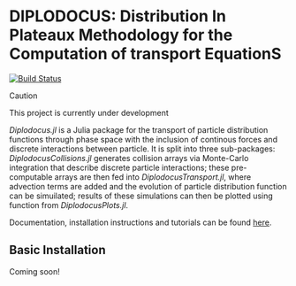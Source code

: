 # DIPLODOCUS: Distribution In Plateaux Methodology for the Computation of transport EquationS

[![Build Status](https://github.com/cneverett/DiplodocusDocs.jl/actions/workflows/CI.yml/badge.svg?branch=master)](https://github.com/cneverett/DiplodocusDocs.jl/actions/workflows/CI.yml?query=branch%3Amaster)

> [!CAUTION]
> This project is currently under development

*Diplodocus.jl* is a Julia package for the transport of particle distribution functions through phase space with the inclusion of continous forces and discrete interactions between particle. It is split into three sub-packages: *DiplodocusCollisions.jl* generates collision arrays via Monte-Carlo integration that describe discrete particle interactions; these pre-computable arrays are then fed into *DiplodocusTransport.jl*, where advection terms are added and the evolution of particle distribution function can be simuilated; results of these simulations can then be plotted using function from *DiplodocusPlots.jl*.

Documentation, installation instructions and tutorials can be found [here](https://cneverett.github.io/Diplodocus.jl/). 

## Basic Installation 
  Coming soon!
